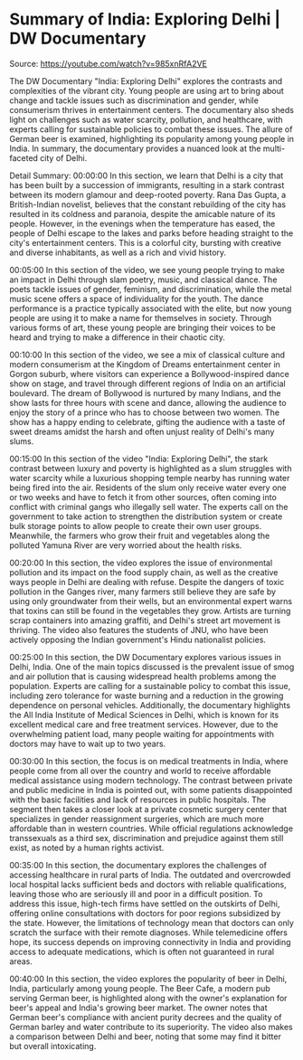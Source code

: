# Summary of India: Exploring Delhi | DW Documentary

Source: https://youtube.com/watch?v=985xnRfA2VE

The DW Documentary "India: Exploring Delhi" explores the contrasts and complexities of the vibrant city. Young people are using art to bring about change and tackle issues such as discrimination and gender, while consumerism thrives in entertainment centers. The documentary also sheds light on challenges such as water scarcity, pollution, and healthcare, with experts calling for sustainable policies to combat these issues. The allure of German beer is examined, highlighting its popularity among young people in India. In summary, the documentary provides a nuanced look at the multi-faceted city of Delhi.

Detail Summary: 
00:00:00
In this section, we learn that Delhi is a city that has been built by a succession of immigrants, resulting in a stark contrast between its modern glamour and deep-rooted poverty. Rana Das Gupta, a British-Indian novelist, believes that the constant rebuilding of the city has resulted in its coldness and paranoia, despite the amicable nature of its people. However, in the evenings when the temperature has eased, the people of Delhi escape to the lakes and parks before heading straight to the city's entertainment centers. This is a colorful city, bursting with creative and diverse inhabitants, as well as a rich and vivid history.

00:05:00
In this section of the video, we see young people trying to make an impact in Delhi through slam poetry, music, and classical dance. The poets tackle issues of gender, feminism, and discrimination, while the metal music scene offers a space of individuality for the youth. The dance performance is a practice typically associated with the elite, but now young people are using it to make a name for themselves in society. Through various forms of art, these young people are bringing their voices to be heard and trying to make a difference in their chaotic city.

00:10:00
In this section of the video, we see a mix of classical culture and modern consumerism at the Kingdom of Dreams entertainment center in Gorgon suburb, where visitors can experience a Bollywood-inspired dance show on stage, and travel through different regions of India on an artificial boulevard. The dream of Bollywood is nurtured by many Indians, and the show lasts for three hours with scene and dance, allowing the audience to enjoy the story of a prince who has to choose between two women. The show has a happy ending to celebrate, gifting the audience with a taste of sweet dreams amidst the harsh and often unjust reality of Delhi's many slums.

00:15:00
In this section of the video "India: Exploring Delhi", the stark contrast between luxury and poverty is highlighted as a slum struggles with water scarcity while a luxurious shopping temple nearby has running water being fired into the air. Residents of the slum only receive water every one or two weeks and have to fetch it from other sources, often coming into conflict with criminal gangs who illegally sell water. The experts call on the government to take action to strengthen the distribution system or create bulk storage points to allow people to create their own user groups. Meanwhile, the farmers who grow their fruit and vegetables along the polluted Yamuna River are very worried about the health risks.

00:20:00
In this section, the video explores the issue of environmental pollution and its impact on the food supply chain, as well as the creative ways people in Delhi are dealing with refuse. Despite the dangers of toxic pollution in the Ganges river, many farmers still believe they are safe by using only groundwater from their wells, but an environmental expert warns that toxins can still be found in the vegetables they grow. Artists are turning scrap containers into amazing graffiti, and Delhi's street art movement is thriving. The video also features the students of JNU, who have been actively opposing the Indian government's Hindu nationalist policies.

00:25:00
In this section, the DW Documentary explores various issues in Delhi, India. One of the main topics discussed is the prevalent issue of smog and air pollution that is causing widespread health problems among the population. Experts are calling for a sustainable policy to combat this issue, including zero tolerance for waste burning and a reduction in the growing dependence on personal vehicles. Additionally, the documentary highlights the All India Institute of Medical Sciences in Delhi, which is known for its excellent medical care and free treatment services. However, due to the overwhelming patient load, many people waiting for appointments with doctors may have to wait up to two years.

00:30:00
In this section, the focus is on medical treatments in India, where people come from all over the country and world to receive affordable medical assistance using modern technology. The contrast between private and public medicine in India is pointed out, with some patients disappointed with the basic facilities and lack of resources in public hospitals. The segment then takes a closer look at a private cosmetic surgery center that specializes in gender reassignment surgeries, which are much more affordable than in western countries. While official regulations acknowledge transsexuals as a third sex, discrimination and prejudice against them still exist, as noted by a human rights activist.

00:35:00
In this section, the documentary explores the challenges of accessing healthcare in rural parts of India. The outdated and overcrowded local hospital lacks sufficient beds and doctors with reliable qualifications, leaving those who are seriously ill and poor in a difficult position. To address this issue, high-tech firms have settled on the outskirts of Delhi, offering online consultations with doctors for poor regions subsidized by the state. However, the limitations of technology mean that doctors can only scratch the surface with their remote diagnoses. While telemedicine offers hope, its success depends on improving connectivity in India and providing access to adequate medications, which is often not guaranteed in rural areas.

00:40:00
In this section, the video explores the popularity of beer in Delhi, India, particularly among young people. The Beer Cafe, a modern pub serving German beer, is highlighted along with the owner's explanation for beer's appeal and India's growing beer market. The owner notes that German beer's compliance with ancient purity decrees and the quality of German barley and water contribute to its superiority. The video also makes a comparison between Delhi and beer, noting that some may find it bitter but overall intoxicating.


